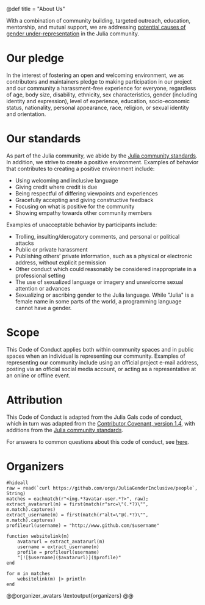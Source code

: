 @def title = "About Us"

With a combination of community building, targeted
outreach, education, mentorship, and mutual support, we are addressing
[potential causes of gender under-representation](https://cs.stanford.edu/people/eroberts/cs201/projects/women-in-cs/main.html) in the Julia community. 

# Our pledge
In the interest of fostering an open and welcoming environment, we as contributors and maintainers pledge to making participation in our project and our community a harassment-free experience for everyone, regardless of age, body size, disability, ethnicity, sex characteristics, gender (including identity and expression), level of experience, education, socio-economic status, nationality, personal appearance, race, religion, or sexual identity and orientation.

# Our standards
As part of the Julia community, we abide by the [Julia community standards](https://julialang.org/community/standards/). In addition, we strive to create a positive environment. Examples of behavior that contributes to creating a positive environment include:
- Using welcoming and inclusive language
- Giving credit where credit is due
- Being respectful of differing viewpoints and experiences
- Gracefully accepting and giving constructive feedback
- Focusing on what is positive for the community
- Showing empathy towards other community members

Examples of unacceptable behavior by participants include:
- Trolling, insulting/derogatory comments, and personal or political attacks
- Public or private harassment
- Publishing others’ private information, such as a physical or electronic address, without explicit permission
- Other conduct which could reasonably be considered inappropriate in a professional setting
- The use of sexualized language or imagery and unwelcome sexual attention or advances
- Sexualizing or ascribing gender to the Julia language. While "Julia" is a female name in some parts of the world, a programming language cannot have a gender.

# Scope
This Code of Conduct applies both within community spaces and in public spaces when an individual is representing our community. Examples of representing our community include using an official project e-mail address, posting via an official social media account, or acting as a representative at an online or offline event. 

# Attribution
This Code of Conduct is adapted from the Julia Gals code of conduct, which in turn was adapted from the [Contributor Covenant, version 1.4](https://www.contributor-covenant.org/version/1/4/code-of-conduct.html), with additions from the [Julia community standards](https://julialang.org/community/standards/).

For answers to common questions about this code of conduct, see [here](https://www.contributor-covenant.org/faq).

# Organizers

```julia:organizers
#hideall
raw = read(`curl https://github.com/orgs/JuliaGenderInclusive/people`, String)
matches = eachmatch(r"<img.*?avatar-user.*?>", raw);
extract_avatarurl(m) = first(match(r"src=\"(.*?)\"", m.match).captures)
extract_username(m) = first(match(r"alt=\"@(.*?)\"", m.match).captures)
profileurl(username) = "http://www.github.com/$username"

function websitelink(m)
	avatarurl = extract_avatarurl(m)
	username = extract_username(m)
	profile = profileurl(username)
	"[![$username]($avatarurl)]($profile)"
end

for m in matches
	websitelink(m) |> println
end
```

@@organizer_avatars
\textoutput{organizers}
@@
